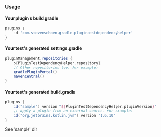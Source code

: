### Usage

#### Your plugin's build.gradle
```groovy
plugins {
    id 'com.stevenschoen.gradle.plugintestdependencyhelper'
}
```
#### Your test's generated settings.gradle
```groovy
pluginManagement.repositories {
    ${PluginTestDependencyHelper.repository}
    // Other repositories too. For example:
    gradlePluginPortal()
    mavenCentral()
}
```
#### Your test's generated build.gradle
```groovy
plugins {
    id("sample") version "${PluginTestDependencyHelper.pluginVersion}"
    // Apply a plugin from an external source. For example:
    id("org.jetbrains.kotlin.jvm") version "1.6.10"
}
```

See 'sample' dir